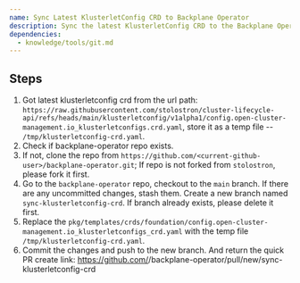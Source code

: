 ```yaml
---
name: Sync Latest KlusterletConfig CRD to Backplane Operator
description: Sync the latest KlusterletConfig CRD to the Backplane Operator
dependencies:
  - knowledge/tools/git.md
---
```


## Steps

1. Got latest klusterletconfig crd from the url path: `https://raw.githubusercontent.com/stolostron/cluster-lifecycle-api/refs/heads/main/klusterletconfig/v1alpha1/config.open-cluster-management.io_klusterletconfigs.crd.yaml`, store it as a temp file -- `/tmp/klusterletconfig-crd.yaml`.
2. Check if backplane-operator repo exists.
3. If not, clone the repo from `https://github.com/<current-github-user>/backplane-operator.git`; If repo is not forked from `stolostron`, please fork it first.
4. Go to the `backplane-operator` repo, checkout to the `main` branch. If there are any uncommitted changes, stash them. Create a new branch named `sync-klusterletconfig-crd`. If branch already exists, please delete it first.
5. Replace the `pkg/templates/crds/foundation/config.open-cluster-management.io_klusterletconfigs_crd.yaml` with the temp file `/tmp/klusterletconfig-crd.yaml`.
6. Commit the changes and push to the new branch. And return the quick PR create link: https://github.com/<current-github-user>/backplane-operator/pull/new/sync-klusterletconfig-crd
